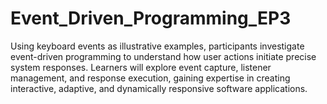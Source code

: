 # Event_Driven_Programming_EP3
Using keyboard events as illustrative examples, participants investigate event-driven programming to understand how user actions initiate precise system responses. Learners will explore event capture, listener management, and response execution, gaining expertise in creating interactive, adaptive, and dynamically responsive software applications.
